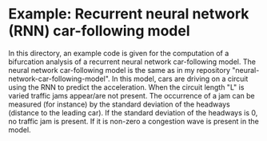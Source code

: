# Example: Recurrent neural network (RNN) car-following model
In this directory, an example code is given for the computation of a bifurcation analysis of a recurrent neural network car-following model. The neural network car-following model is the same as in my repository "neural-network-car-following-model". In this model, cars are driving on a circuit using the RNN to predict the acceleration. When the circuit length "L" is varied traffic jams appear/are not present. The occurrence of a jam can be measured (for instance) by the standard deviation of the headways (distance to the leading car). If the standard deviation of the headways is 0, no traffic jam is present. If it is non-zero a congestion wave is present in the model. 
